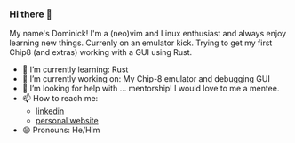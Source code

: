 ### Hi there 👋

My name's Dominick! I'm a (neo)vim and Linux enthusiast and always enjoy learning new things. Currenly on an emulator kick. Trying to get my first Chip8 (and extras) working with a GUI using Rust.

- 🌱 I’m currently learning: Rust
- 🔭 I’m currently working on: My Chip-8 emulator and debugging GUI
- 🤔 I’m looking for help with ... mentorship! I would love to me a mentee.
- 📫 How to reach me: 
  - [linkedin](https://www.linkedin.com/in/dominickagnello/)
  - [personal website](https://dagnello.io)
- 😄 Pronouns: He/Him


<!--
**Blugil/Blugil** is a ✨ _special_ ✨ repository because its `README.md` (this file) appears on your GitHub profile.

Here are some ideas to get you started:

- 🔭 I’m currently working on ...
- 🌱 I’m currently learning ...
- 👯 I’m looking to collaborate on ...
- 🤔 I’m looking for help with ...
- 💬 Ask me about ...
- 📫 How to reach me: ...
- 😄 Pronouns: ...
- ⚡ Fun fact: ...
-->
